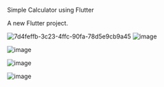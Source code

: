 Simple Calculator using Flutter

A new Flutter project.

![7d4feffb-3c23-4ffc-90fa-78d5e9cb9a45](https://github.com/Nour-2003/Simple_Calculator/assets/102908746/88de0ddc-7633-4c91-af11-036a7f38a8a2)
![image](https://github.com/Nour-2003/Simple_Calculator/assets/102908746/4a892af3-67c1-4373-bb66-110bdd44897f)

![image](https://github.com/Nour-2003/Simple_Calculator/assets/102908746/37dba220-4a24-41a2-871b-75d2c326939a)

![image](https://github.com/Nour-2003/Simple_Calculator/assets/102908746/7f3557a8-ee61-46b1-a00b-c8d284131a6f)

![image](https://github.com/Nour-2003/Simple_Calculator/assets/102908746/ab628794-09d6-4b80-8b2e-0d1c67baa4ec)

